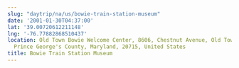 ```yaml
---
slug: "daytrip/na/us/bowie-train-station-museum"
date: '2001-01-30T04:37:00'
lat: '39.00720612211148'
lng: '-76.77882868510437'
location: Old Town Bowie Welcome Center, 8606, Chestnut Avenue, Old Town Bowie, Bowie,
  Prince George's County, Maryland, 20715, United States
title: Bowie Train Station Museum
---
```



